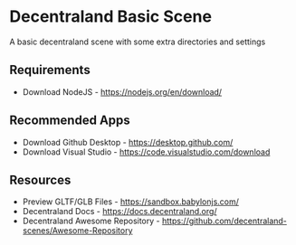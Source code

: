 # Decentraland Basic Scene
A basic decentraland scene with some extra directories and settings

## Requirements

- Download NodeJS - https://nodejs.org/en/download/

## Recommended Apps
- Download Github Desktop - https://desktop.github.com/
- Download Visual Studio - https://code.visualstudio.com/download

## Resources
- Preview GLTF/GLB Files - https://sandbox.babylonjs.com/
- Decentraland Docs - https://docs.decentraland.org/
- Decentraland Awesome Repository - https://github.com/decentraland-scenes/Awesome-Repository


